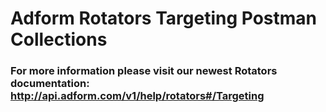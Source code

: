 # Adform Rotators Targeting Postman Collections
### For more information please visit our newest Rotators documentation: http://api.adform.com/v1/help/rotators#/Targeting